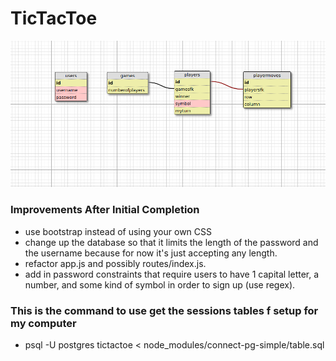 # TicTacToe
![](./assets/tictactoeschema.png)

### Improvements After Initial Completion
- use bootstrap instead of using your own CSS
- change up the database so that it limits the length of the password and the username because for now it's just accepting any length. 
- refactor app.js and possibly routes/index.js.
- add in password constraints that require users to have 1 capital letter, a number, and some kind of symbol in order to sign up (use regex).  

### This is the command to use get the sessions tables f setup for my computer
- psql -U postgres tictactoe < node_modules/connect-pg-simple/table.sql